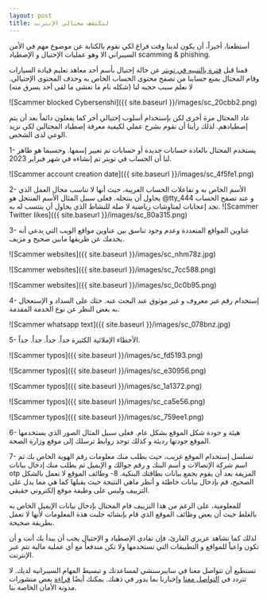 ```yaml
---
layout: post
title: لنكتشف محتالي الإنترنت
---
```


أستطعنا، أخيراً، أن يكون لدينا وقت فراغ لكي نقوم بالكتابة عن موضوع مهم في الأمن السيبراني الا وهو عمليات الإحتيال و الإصطياد scamming & phishing.

قمنا قبل [فترة بالتنبيه في تويتر](https://twitter.com/TheCybersenshi/status/1674835550686019592) عن حالة إحتيال بأسم أحد معاهد تعليم قيادة السيارات وقام المحتال بمنع حسابنا من تصفح محتوى الحساب الخاص به وحذف المحتوى الإحتيالي. لا نعلم سبب حجبه لنا (شكله نام ما تعشى ما لقى أحد يسرق منه)

![Scammer blocked Cybersenshi]({{ site.baseurl }}/images/sc_20cbb2.png)

عاد المحتال مرة أخرى لكن بإستخدام أسلوب إحتيالي أخر كما يفعلون دائماً بعد أن يتم إصطيادهم. لذلك رأينا أن نقوم بشرح عملي لكيفية معرفة إصطياد المحتالين لكي نزيد الوعي لدى الشخص.

1- يستخدم المحتال بالعادة حسابات جديدة أو حسابات تم تغيير إسمها. وحسبما هو ظاهر لنا أن الحساب في تويتر تم إنشاءه في شهر فبراير 2023.

![Scammer account creation date]({{ site.baseurl }}/images/sc_4f5fe1.png)

2- الأسم الخاص به و تفاعلات الحساب الغريبة، حيث أنها لا تناسب مجال العمل الذي يحاول أن ينتحله. فعلى سبيل المثال الأسم المنتحل هو @tty_444 و عند تصفح الحساب تجد إعجابات لمناوشات رياضية لا صلة للنشاط الذي يحاول أن ينتسب له به.
![Scammer Twitter likes]({{ site.baseurl }}/images/sc_80a315.png)

3- عناوين المواقع المتعددة وعدم وجود تناسق بين عناوين مواقع الويب التي يدعي أنه يخدمك عن طريقها مابين صحيح و مزيف.

![Scammer websites]({{ site.baseurl }}/images/sc_nhm78z.jpg)


![Scammer websites]({{ site.baseurl }}/images/sc_7cc588.png)


![Scammer websites]({{ site.baseurl }}/images/sc_0c0b95.png)


4- إستخدام رقم غير معروف و غير موثوق عند البحث عنه. حثك على السداد و الإستعجال به بغض النظر عن نوع الخدمة المقدمة.

![Scammer whatsapp text]({{ site.baseurl }}/images/sc_078bnz.jpg)


5- الأخطاء الإملائية الكثيرة جداً. جداً. جداً. جداً.


![Scammer typos]({{ site.baseurl }}/images/sc_fd5193.png)



![Scammer typos]({{ site.baseurl }}/images/sc_e30956.png)



![Scammer typos]({{ site.baseurl }}/images/sc_1a1372.png)



![Scammer typos]({{ site.baseurl }}/images/sc_ca5e56.png)



![Scammer typos]({{ site.baseurl }}/images/sc_759ee1.png)


6- هيئة و جودة شكل الموقع بشكل عام. فعلى سبيل المثال الصور الذي يستخدمها الموقع جودتها رديئة و كذلك توجد روابط ترسلك إلى موقع وزارة الصحة.

7- تسلسل إستخدام الموقع غريب، حيث يطلب منك معلومات رقم الهوية الخاص بك ثم اسم شركة الإتصالات و أسم البنك و رقم جوالك و الإيميل ثم يطلب منك إدخال بيانات otp المزيفة بعد أن يقوم بجمع بيانات بطاقتك البنكية.
8- وظائف الموقع لا تعمل بالشكل الصحيح، قم بإدخال بيانات خاطئة و أنظر ماهي النتيجة حيث يقبلها كما هي مما يدل على التزييف وليس على وظيفة موقع إلكتروني حقيقي.

للمعلومية، على الرغم من هذا التزييف قام المحتال بإدخال بيانات الإيميل الخاص به بالغلط حيث أن بعض وظائف الموقع الذي قام بإنشائه جلبت هذة المعلومات لأنها لا تعمل بطريقة صحيحة.

لذلك كما تشاهد عزيزي القارئ، فإن تفادي الإصطياد و الإحتيال يجب أن يبدأ بك أنت و أن تكون واعياً للمواقع و التطبيقات التي تستخدمها ولا تكن مندفعاً مع أي عملية مالية تتم عبر الإنترنت.

تستطيع أن تتواصل معنا في سايبرسنشي لمساعدتك و تبسيط المهام السيبرانية لديك. لا تتردد في [التواصل معنا](https://www.cybersenshi.com/#contactUsBlock) وإخبارنا بما يدور في ذهنك. يمكنك أيضًا [قراءة](https://blog.cybersenshi.com) بعض منشورات مدونة الأمان الخاصة بنا.
